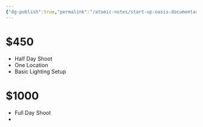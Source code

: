 ```yaml
---
{"dg-publish":true,"permalink":"/atomic-notes/start-up-oasis-documentary/"}
---
```


# $450

- Half Day Shoot
- One Location
- Basic Lighting Setup

# $1000
- Full Day Shoot
- 
